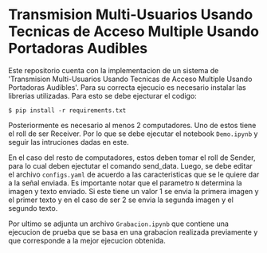 # Transmision Multi-Usuarios Usando Tecnicas de Acceso Multiple Usando Portadoras Audibles

Este repositorio cuenta con la implementacion de un sistema de 'Transmision Multi-Usuarios Usando Tecnicas de Acceso Multiple Usando Portadoras Audibles'.
Para su correcta ejecucio es necesario instalar las librerias utilizadas. Para esto se debe ejecturar el codigo:

`$ pip install -r requirements.txt`

Posteriormente es necesario al menos 2 computadores. Uno de estos tiene el roll de ser Receiver. Por lo que se debe ejecutar el notebook 
`Demo.ipynb` y seguir las intruciones dadas en este.

En el caso del resto de computadores, estos deben tomar el roll de Sender, para lo cual deben ejectutar el comando send_data. Luego, se debe editar el archivo 
`configs.yaml` de acuerdo a las caracteristicas que se le quiere dar a la señal enviada. Es importante notar que el parametro `N` determina la imagen y texto enviado. 
Si este tiene un valor 1 se envia la primera imagen y el primer texto y en el caso de ser 2 se envia la segunda imagen y el segundo texto.

Por ultimo se adjunta un archivo `Grabacion.ipynb` que contiene una ejecucion de prueba que se basa en una grabacion realizada previamente y que corresponde a la mejor
ejecucion obtenida.
